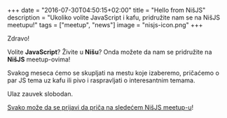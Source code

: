 +++
date = "2016-07-30T04:50:15+02:00"
title = "Hello from NišJS"
description = "Ukoliko volite JavaScript i kafu, pridružite nam se na NišJS meetupu!"
tags = ["meetup", "news"]
image = "nisjs-icon.png"
+++

Zdravo!

Volite **JavaScript**? Živite u **Nišu**? Onda možete da nam se pridružite na **NišJS** meetup-ovima!

Svakog meseca ćemo se skupljati na mestu koje izaberemo, pričaćemo o par JS tema uz kafu ili pivo i raspravljati o interesantnim temama.

Ulaz zauvek slobodan.

[Svako može da se prijavi da priča na sledećem NišJS meetup-u](https://github.com/nisjs/cfp)!